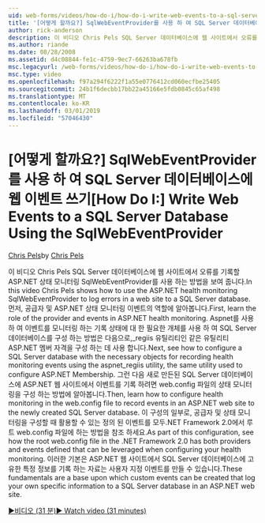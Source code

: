 ```yaml
---
uid: web-forms/videos/how-do-i/how-do-i-write-web-events-to-a-sql-server-database-using-the-sqlwebeventprovider
title: '[어떻게 할까요?] SqlWebEventProvider를 사용 하 여 SQL Server 데이터베이스에 웹 이벤트 쓰기 | Microsoft Docs'
author: rick-anderson
description: 이 비디오 Chris Pels SQL Server 데이터베이스에 웹 사이트에서 오류를 기록할 ASP.NET 상태 모니터링 SqlWebEventProvider를 사용 하는 방법을 보여 줍니다. 첫 번째 지우기...
ms.author: riande
ms.date: 08/28/2008
ms.assetid: d4c08844-fe1c-4759-9ec7-66263ba678fb
msc.legacyurl: /web-forms/videos/how-do-i/how-do-i-write-web-events-to-a-sql-server-database-using-the-sqlwebeventprovider
msc.type: video
ms.openlocfilehash: f97a294f6222f1a55e0776412cd060ecfbe25405
ms.sourcegitcommit: 24b1f6decbb17bb22a45166e5fdb0845c65af498
ms.translationtype: MT
ms.contentlocale: ko-KR
ms.lasthandoff: 03/01/2019
ms.locfileid: "57046430"
---
```

<a name="how-do-i-write-web-events-to-a-sql-server-database-using-the-sqlwebeventprovider"></a><span data-ttu-id="d2c05-104">[어떻게 할까요?] SqlWebEventProvider를 사용 하 여 SQL Server 데이터베이스에 웹 이벤트 쓰기</span><span class="sxs-lookup"><span data-stu-id="d2c05-104">[How Do I:] Write Web Events to a SQL Server Database Using the SqlWebEventProvider</span></span>
====================
<span data-ttu-id="d2c05-105">[Chris Pels](https://twitter.com/chrispels)</span><span class="sxs-lookup"><span data-stu-id="d2c05-105">by [Chris Pels](https://twitter.com/chrispels)</span></span>

<span data-ttu-id="d2c05-106">이 비디오 Chris Pels SQL Server 데이터베이스에 웹 사이트에서 오류를 기록할 ASP.NET 상태 모니터링 SqlWebEventProvider를 사용 하는 방법을 보여 줍니다.</span><span class="sxs-lookup"><span data-stu-id="d2c05-106">In this video Chris Pels shows how to use the ASP.NET health monitoring SqlWebEventProvider to log errors in a web site to a SQL Server database.</span></span> <span data-ttu-id="d2c05-107">먼저, 공급자 및 ASP.NET 상태 모니터링 이벤트의 역할에 알아봅니다.</span><span class="sxs-lookup"><span data-stu-id="d2c05-107">First, learn the role of the provider and events in ASP.NET health monitoring.</span></span> <span data-ttu-id="d2c05-108">Aspnet를 사용 하 여 이벤트를 모니터링 하는 기록 상태에 대 한 필요한 개체를 사용 하 여 SQL Server 데이터베이스를 구성 하는 방법은 다음으로,\_regiis 유틸리티인 같은 유틸리티 ASP.NET 멤버 자격을 구성 하는 데 사용 합니다.</span><span class="sxs-lookup"><span data-stu-id="d2c05-108">Next, see how to configure a SQL Server database with the necessary objects for recording health monitoring events using the aspnet\_regiis utility, the same utility used to configure ASP.NET Membership.</span></span> <span data-ttu-id="d2c05-109">그런 다음 새로 만든된 SQL Server 데이터베이스에 ASP.NET 웹 사이트에서 이벤트를 기록 하려면 web.config 파일의 상태 모니터링을 구성 하는 방법에 알아봅니다.</span><span class="sxs-lookup"><span data-stu-id="d2c05-109">Then, learn how to configure health monitoring in the web.config file to record events in an ASP.NET web site to the newly created SQL Server database.</span></span> <span data-ttu-id="d2c05-110">이 구성의 일부로, 공급자 및 상태 모니터링을 구성할 때 활용할 수 있는 정의 된 이벤트를 모두.NET Framework 2.0에서 루트 web.config 파일에 하는 방법을 참조 하세요.</span><span class="sxs-lookup"><span data-stu-id="d2c05-110">As part of this configuration, see how the root web.config file in the .NET Framework 2.0 has both providers and events defined that can be leveraged when configuring your health monitoring.</span></span> <span data-ttu-id="d2c05-111">이러한 기본은 ASP.NET 웹 사이트에서 SQL Server 데이터베이스에 고유한 특정 정보를 기록 하는 자료는 사용자 지정 이벤트를 만들 수 있습니다.</span><span class="sxs-lookup"><span data-stu-id="d2c05-111">These fundamentals are a base upon which custom events can be created that log your own specific information to a SQL Server database in an ASP.NET web site.</span></span>

[<span data-ttu-id="d2c05-112">&#9654;비디오 (31 분)</span><span class="sxs-lookup"><span data-stu-id="d2c05-112">&#9654; Watch video (31 minutes)</span></span>](https://channel9.msdn.com/Blogs/ASP-NET-Site-Videos/how-do-i-write-web-events-to-a-sql-server-database-using-the-sqlwebeventprovider)
